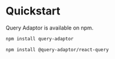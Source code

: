 # Quickstart

Query Adaptor is available on npm.

```bash
npm install query-adaptor
```

```bash
npm install @query-adaptor/react-query
```
